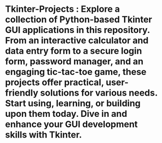 # Tkinter-Projects : Explore a collection of Python-based Tkinter GUI applications in this repository. From an interactive calculator and data entry form to a secure login form, password manager, and an engaging tic-tac-toe game, these projects offer practical, user-friendly solutions for various needs. Start using, learning, or building upon them today. Dive in and enhance your GUI development skills with Tkinter.
